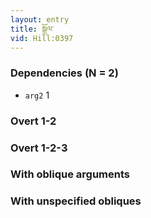 ```yaml
---
layout: entry
title: སྒྲོལ་
vid: Hill:0397
---
```

### Dependencies (N = 2)
* `arg2` 1


### Overt 1-2


### Overt 1-2-3


### With oblique arguments


### With unspecified obliques
